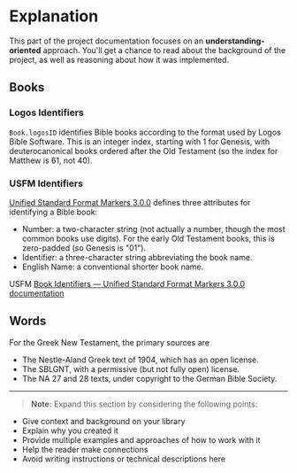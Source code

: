 # Explanation

This part of the project documentation focuses on an
**understanding-oriented** approach. You'll get a
chance to read about the background of the project,
as well as reasoning about how it was implemented.

## Books

### Logos Identifiers

`Book.logosID` identifies Bible books according to the format used by
Logos Bible Software. This is an integer index, starting with 1 for
Genesis, with deuterocanonical books ordered after the Old Testament
(so the index for Matthew is 61, not 40).

### USFM Identifiers

[Unified Standard Format Markers
3.0.0](https://ubsicap.github.io/usfm/index.html) defines three
attributes for identifying a Bible book:

* Number: a two-character string (not actually a number, though the
  most common books use digits). For the early Old Testament books,
  this is zero-padded (so Genesis is "01").
* Identifier: a three-character string abbreviating the book name.
* English Name: a conventional shorter book name.

USFM [Book Identifiers — Unified Standard Format Markers 3.0.0 documentation](https://ubsicap.github.io/usfm/identification/books.html)

## Words

For the Greek New Testament, the primary sources are

* The Nestle-Aland Greek text of 1904, which has an open license.
* The SBLGNT, with a permissive (but not fully open) license.
* The NA 27 and 28 texts, under copyright to the German Bible Society.


---

> **Note:** Expand this section by considering the
> following points:

- Give context and background on your library
- Explain why you created it
- Provide multiple examples and approaches of how
    to work with it
- Help the reader make connections
- Avoid writing instructions or technical descriptions
    here
